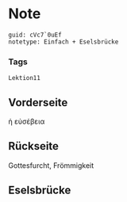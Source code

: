 # Note
```
guid: cVc7`0uEf
notetype: Einfach + Eselsbrücke
```

### Tags
```
Lektion11
```

## Vorderseite
ἡ εὐσέβεια

## Rückseite
Gottesfurcht, Frömmigkeit

## Eselsbrücke

